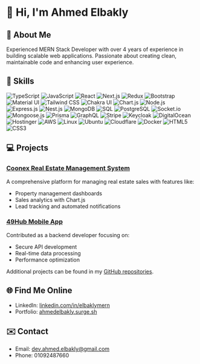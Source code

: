 # 👋 Hi, I'm Ahmed Elbakly

## 🌟 About Me
Experienced MERN Stack Developer with over 4 years of experience in building scalable web applications. Passionate about creating clean, maintainable code and enhancing user experience.

## 🚀 Skills

<div align="left">
  <img src="https://img.shields.io/badge/-TypeScript-007ACC?logo=typescript&logoColor=white&style=for-the-badge" alt="TypeScript" />
  <img src="https://img.shields.io/badge/-JavaScript-F7DF1E?logo=javascript&logoColor=black&style=for-the-badge" alt="JavaScript" />
  <img src="https://img.shields.io/badge/-React-61DAFB?logo=react&logoColor=black&style=for-the-badge" alt="React" />
  <img src="https://img.shields.io/badge/-Next.js-000000?logo=next.js&logoColor=white&style=for-the-badge" alt="Next.js" />
  <img src="https://img.shields.io/badge/-Redux-764ABC?logo=redux&logoColor=white&style=for-the-badge" alt="Redux" />
  <img src="https://img.shields.io/badge/-Bootstrap-7952B3?logo=bootstrap&logoColor=white&style=for-the-badge" alt="Bootstrap" />
  <img src="https://img.shields.io/badge/-Material%20UI-0081CB?logo=mui&logoColor=white&style=for-the-badge" alt="Material UI" />
  <img src="https://img.shields.io/badge/-Tailwind%20CSS-38B2AC?logo=tailwind-css&logoColor=white&style=for-the-badge" alt="Tailwind CSS" />
  <img src="https://img.shields.io/badge/-Chakra%20UI-319795?logo=chakra-ui&logoColor=white&style=for-the-badge" alt="Chakra UI" />
  <img src="https://img.shields.io/badge/-Chart.js-FF6384?logo=chartdotjs&logoColor=white&style=for-the-badge" alt="Chart.js" />
  <img src="https://img.shields.io/badge/-Node.js-339933?logo=node.js&logoColor=white&style=for-the-badge" alt="Node.js" />
  <img src="https://img.shields.io/badge/-Express.js-000000?logo=express&logoColor=white&style=for-the-badge" alt="Express.js" />
  <img src="https://img.shields.io/badge/-Nest.js-E0234E?logo=nestjs&logoColor=white&style=for-the-badge" alt="Nest.js" />
  <img src="https://img.shields.io/badge/-MongoDB-47A248?logo=mongodb&logoColor=white&style=for-the-badge" alt="MongoDB" />
  <img src="https://img.shields.io/badge/-SQL-4479A1?logo=postgresql&logoColor=white&style=for-the-badge" alt="SQL" />
  <img src="https://img.shields.io/badge/-PostgreSQL-336791?logo=postgresql&logoColor=white&style=for-the-badge" alt="PostgreSQL" />
  <img src="https://img.shields.io/badge/-Socket.io-010101?logo=socketdotio&logoColor=white&style=for-the-badge" alt="Socket.io" />
  <img src="https://img.shields.io/badge/-Mongoose.js-880000?logo=mongodb&logoColor=white&style=for-the-badge" alt="Mongoose.js" />
  <img src="https://img.shields.io/badge/-Prisma-2D3748?logo=prisma&logoColor=white&style=for-the-badge" alt="Prisma" />
  <img src="https://img.shields.io/badge/-GraphQL-E10098?logo=graphql&logoColor=white&style=for-the-badge" alt="GraphQL" />
  <img src="https://img.shields.io/badge/-Stripe-008CDD?logo=stripe&logoColor=white&style=for-the-badge" alt="Stripe" />
  <img src="https://img.shields.io/badge/-Keycloak-2C2F33?logo=keycloak&logoColor=white&style=for-the-badge" alt="Keycloak" />
  <img src="https://img.shields.io/badge/-DigitalOcean-0080FF?logo=digitalocean&logoColor=white&style=for-the-badge" alt="DigitalOcean" />
  <img src="https://img.shields.io/badge/-Hostinger-FF5722?logo=hostinger&logoColor=white&style=for-the-badge" alt="Hostinger" />
  <img src="https://img.shields.io/badge/-AWS-232F3E?logo=amazon-aws&logoColor=white&style=for-the-badge" alt="AWS" />
  <img src="https://img.shields.io/badge/-Linux-FCC624?logo=linux&logoColor=black&style=for-the-badge" alt="Linux" />
  <img src="https://img.shields.io/badge/-Ubuntu-E95420?logo=ubuntu&logoColor=white&style=for-the-badge" alt="Ubuntu" />
  <img src="https://img.shields.io/badge/-Cloudflare-F38020?logo=cloudflare&logoColor=white&style=for-the-badge" alt="Cloudflare" />
  <img src="https://img.shields.io/badge/-Docker-2496ED?logo=docker&logoColor=white&style=for-the-badge" alt="Docker" />
  <img src="https://img.shields.io/badge/-HTML5-E34F26?logo=html5&logoColor=white&style=for-the-badge" alt="HTML5" />
  <img src="https://img.shields.io/badge/-CSS3-1572B6?logo=css3&logoColor=white&style=for-the-badge" alt="CSS3" />
</div>

## 💻 Projects
### [Coonex Real Estate Management System](https://crm.coonex.io)
A comprehensive platform for managing real estate sales with features like:
- Property management dashboards
- Sales analytics with Chart.js
- Lead tracking and automated notifications

### [49Hub Mobile App](https://play.google.com/store/apps/details?id=com.fourtyninehub.fourtynine&hl=en_NZ)
Contributed as a backend developer focusing on:
- Secure API development
- Real-time data processing
- Performance optimization

Additional projects can be found in my [GitHub repositories](https://github.com/ahmedelbakly?tab=repositories).

## 🌐 Find Me Online
- LinkedIn: [linkedin.com/in/elbaklymern](https://linkedin.com/in/elbaklymern)
- Portfolio: [ahmedelbakly.surge.sh](https://ahmedelbakly.surge.sh)

## ✉️ Contact
- Email: dev.ahmed.elbakly@gmail.com
- Phone: 01092487660

